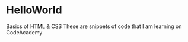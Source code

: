 # HelloWorld
Basics of HTML &amp; CSS
These are snippets of code that I am learning on CodeAcademy


